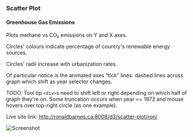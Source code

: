 ### Scatter Plot

#### Greenhouse Gas Emissions

Plots methane vs CO₂ emissions on Y and X axes.

Circles' colours indicate percentage of country's renewable energy sources.

Circles' radii increase with urbanization rates.


Of particular notice is the animated axes "tick" lines: dashed lines across
graph which shift as year selector changes.


TODO: Tool tip `<div>`s need to shift left or right depending on which half
of graph they're on. Some truncation occurs when year == 1972 and mouse hovers
over top-right circle (as one example).


Live site link: http://ronaldbarnes.ca:8008/d3/scatter-plot/ron/

![Screenshot](http://ronaldbarnes.ca:8008/d3/scatter-plot/ron/images/Scatter-Plot-screenshot-400px.png)

